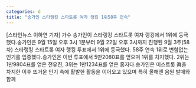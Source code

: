 ```yaml
---
categories: d
title: "송가인 스타랭킹 스타트롯 여자 랭킹 1위58주 연속"
---
```

[스타인뉴스 이하연 기자] 가수 송가인이 스타랭킹 스타트롯 여자 랭킹에서 1위에 등극했다.송가인은 9월 15일 오후 3시 1분부터 9월 22일 오후 3시까지 진행된 9월 3주(58차) 스타랭킹 스타트롯 여자 랭킹 투표에서 1위에 등극했다. 58주 연속 1위로 변함없는 인기를 입증했다.송가인은 이번 투표에서 5만2080표를 얻으며 1위를 차지했다. 2위는 1만9804표를 얻은 전유진, 3위는 1만1234표를 얻은 홍자다.송가인은 미스트롯 眞을 차지한 이후 뜨거운 인기 속에 활발한 활동을 이어오고 있으며 특히 올해엔 음원 발매와 함께